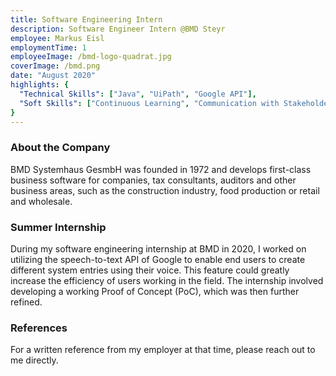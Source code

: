 ```yaml
---
title: Software Engineering Intern
description: Software Engineer Intern @BMD Steyr
employee: Markus Eisl
employmentTime: 1
employeeImage: /bmd-logo-quadrat.jpg
coverImage: /bmd.png
date: "August 2020"
highlights: {
  "Technical Skills": ["Java", "UiPath", "Google API"],
  "Soft Skills": ["Continuous Learning", "Communication with Stakeholders", "Attention to Detail"]
}
---
```


### About the Company
BMD Systemhaus GesmbH was founded in 1972 and develops first-class business software for companies, tax consultants, auditors and other business areas, such as the construction industry, food production or retail and wholesale.

### Summer Internship
During my software engineering internship at BMD in 2020, I worked on utilizing the speech-to-text API of Google to enable end users to create different system entries using their voice. This feature could greatly increase the efficiency of users working in the field. The internship involved developing a working Proof of Concept (PoC), which was then further refined.

### References

For a written reference from my employer at that time, please reach out to me directly.